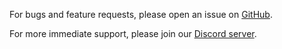 For bugs and feature requests, please open an issue on [GitHub](https://github.com/dmno-dev/varlock).

For more immediate support, please join our [Discord server](https://chat.dmno.dev).
